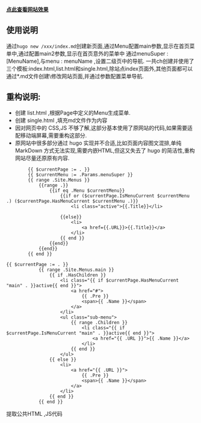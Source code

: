 
 **[点此查看网站效果](http://qm.itsky.top)**
## 使用说明

通过``` hugo new /xxx/index.md ```创建新页面,通过Menu配置main参数,显示在首页菜单中,通过配置main2参数,显示在首页意外的菜单中
通过menuSuper : [MenuName],与menu : menuName ,设置二级页中的导航.
一共ch创建并使用了三个模板:index.html,list.html和single.html,除站点index页面外,其他页面都可以通过*.md文件创建\修改网站页面,并通过参数配置菜单导航.

## 重构说明:
- 创建 list.html ,根据Page中定义的Menu生成菜单.
- 创建 single.html ,填充md文件作为内容
- 因对网页中的 CSS,JS 不够了解,这部分基本使用了原网站的代码,如果需要适配移动端屏幕,需要重构这部分.
- 原网站中很多部分通过 hugo 实现并不合适,比如页面内容图文混排,单纯 MarkDown 方式无法实现,需要内嵌HTML,但这又失去了 hugo 的简洁性,重构网站尽量还原原有内容.

```
        {{ $currentPage := . }}
        {{ $currentMenu := .Params.menuSuper }} 
        {{ range .Site.Menus }} 
            {{range .}}
                {{if eq .Menu $currentMenu}}
                    {{if or ($currentPage.IsMenuCurrent $currentMenu .) ($currentPage.HasMenuCurrent $currentMenu .)}}
                        <li class="active">{{.Title}}</li>

                    {{else}}
                        <li>
                            <a href={{.URL}}>{{.Title}}</a>
                        </li>
                    {{ end }}  
                {{end}}
            {{end}}
        {{ end }}
```

```
{{ $currentPage := . }}
            {{ range .Site.Menus.main }}
                {{ if .HasChildren }}
                    <li class="{{ if $currentPage.HasMenuCurrent "main" . }}active{{ end }}">
                        <a href="#">
                            {{ .Pre }}
                            <span>{{ .Name }}</span>
                        </a>
                    </li>
                    <ul class="sub-menu">
                        {{ range .Children }}
                            <li class="{{ if $currentPage.IsMenuCurrent "main" . }}active{{ end }}">
                                <a href="{{ .URL }}">{{ .Name }}</a>
                            </li>
                        {{ end }}
                    </ul>
                {{ else }}
                    <li>
                        <a href="{{ .URL }}">
                            {{ .Pre }}
                            <span>{{ .Name }}</span>
                        </a>
                    </li>
                {{ end }}
            {{ end }}
```
 
 提取公共HTML ,JS代码